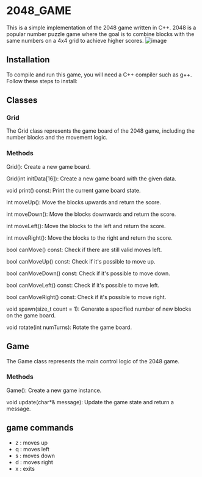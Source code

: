 # 2048_GAME
This is a simple implementation of the 2048 game written in C++. 2048 is a popular number puzzle game where the goal is to combine blocks with the same numbers on a 4x4 grid to achieve higher scores.
![image](https://github.com/xingyeahhh/2048_GAME/assets/123461462/859354e0-a607-413c-bf64-98c408344f11)

## Installation
To compile and run this game, you will need a C++ compiler such as g++. Follow these steps to install:


## Classes
### Grid
The Grid class represents the game board of the 2048 game, including the number blocks and the movement logic.

### Methods
Grid(): Create a new game board.

Grid(int initData[16]): Create a new game board with the given data.

void print() const: Print the current game board state.

int moveUp(): Move the blocks upwards and return the score.

int moveDown(): Move the blocks downwards and return the score.

int moveLeft(): Move the blocks to the left and return the score.

int moveRight(): Move the blocks to the right and return the score.

bool canMove() const: Check if there are still valid moves left.

bool canMoveUp() const: Check if it's possible to move up.

bool canMoveDown() const: Check if it's possible to move down.

bool canMoveLeft() const: Check if it's possible to move left.

bool canMoveRight() const: Check if it's possible to move right.

void spawn(size_t count = 1): Generate a specified number of new blocks on the game board.

void rotate(int numTurns): Rotate the game board.

## Game
The Game class represents the main control logic of the 2048 game.

### Methods
Game(): Create a new game instance.

void update(char*& message): Update the game state and return a message.

## game commands

- z : moves up
- q : moves left
- s : moves down
- d : moves right
- x : exits
